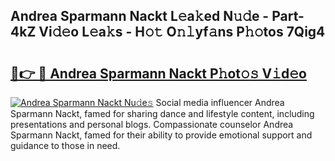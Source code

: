## Andrea Sparmann Nackt L𝚎a𝚔ed N𝚞𝚍e - Part-4kZ Vi𝚍𝚎o L𝚎a𝚔s - H𝚘𝚝 O𝚗𝚕yf𝚊ns P𝚑𝚘tos 7Qig4

# <h2><a href="http://kf8nra1.oniu.top/?m=Andrea+Sparmann+Nackt">🔗👉 🔴 Andrea Sparmann Nackt P𝚑ot𝚘𝚜 V𝚒d𝚎o</a></h2>

[![Andrea Sparmann Nackt Nu𝚍e𝚜](https://i.imgur.com/0qMVB7G.gif)](http://kf8nra1.oniu.top/?m=Andrea+Sparmann+Nackt)
Social media influencer Andrea Sparmann Nackt, famed for sharing dance and lifestyle content, including presentations and personal blogs. Compassionate counselor Andrea Sparmann Nackt, famed for their ability to provide emotional support and guidance to those in need.  
